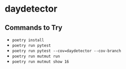 # daydetector

## Commands to Try

- `poetry install`
- `poetry run pytest`
- `poetry run pytest --cov=daydetector --cov-branch`
- `poetry run mutmut run`
- `poetry run mutmut show 16`

